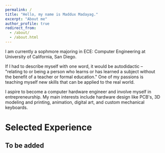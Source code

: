 ```yaml
---
permalink: /
title: "Hello, my name is Maddux Madayag."
excerpt: "About me"
author_profile: true
redirect_from: 
  - /about/
  - /about.html
---
```


I am currently a sophmore majoring in ECE: Computer Engineering at University of California, San Diego.

If I had to describe myself with one word, it would be autodidactic – "relating to or being a person who learns or has learned a subject without the benefit of a teacher or formal education." One of my passions is teaching myself new skills that can be applied to the real world.

I aspire to become a computer hardware engineer and involve myself in entrepreneurship. My main interests include hardware design like PCB's, 3D modeling and printing, animation, digital art, and custom mechanical keyboards.

# Selected Experience

## To be added